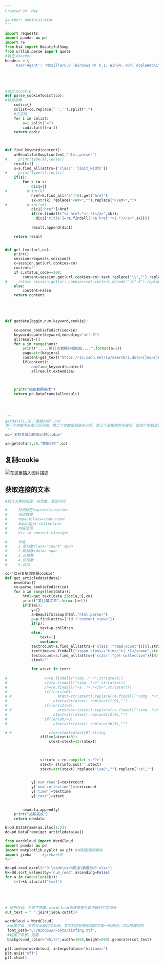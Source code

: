 ﻿```python
"""
Created on  May  

@author: Administrator
"""

import requests
import pandas as pd
import re
from bs4 import BeautifulSoup
from urllib.parse import quote
#自定义header
headers = {
    'User-Agent': 'Mozilla/5.0 (Windows NT 6.1; Win64; x64) AppleWebKit/537.36 (KHTML, like Gecko) Chrome/63.0.3239.108 Safari/537.36'}





#自定义cookie
def parse_cookieTodict(co):
#转为字典
    codic={}
    colist=co.replace(' ','').split(";")
    #去空格
    for i in colist:
        a=i.split("=")
        codic[a[0]]=a[1]
    return codic
    
        

def find_keyword(content):
    a=BeautifulSoup(content,"html.parser")
#     print(type(a),len(a))
    result=[]
    s=a.find_all(attrs={'class':'limit_width'})
#     print(type(s),len(s))
    if(s):
        for k in s:
            dic1={}
#         print(k)
            href=k.find_all("a")[0].get('href')
            sk=str(k).replace("<em>","").replace("</em>","")
#         print(sk)
            dic1['href']=href
            if(re.findall("<a href.*>(.*)</a>",sk)):
              dic1['title']=re.findall("<a href.*>(.*)</a>",sk)[0]
            
            result.append(dic1)
      
    return result


def get_text(url,co):
    print()
    session=requests.session()
    c=session.get(url,cookies=co)
    content=''
    if c.status_code==200:
        content=session.get(url,cookies=co).text.replace("\\","").replace(">n","").replace("rn","")
#     return session.get(url,cookies=co).content.decode("utf-8").replace("\\","").replace(">n",">").replace("rn","")
    else:
        content=False
    return content





def getdata(begin,num,keyword,cookie):
    
    co=parse_cookieTodict(cookie)
    keyword=quote(keyword,encoding="utf-8")    
    allresult=[]
    for a in range(num):
        print(".....第{}页数据开始抓取....".format(a+1))
        page=str(begin+a)
        content=get_text("https://so.csdn.net/so/search/s.do?p={}&q={}&t=&viparticle=&domain=&o=&s=&u=&l=&f=".format(page,keyword),co)
        if(content):
            aa=find_keyword(content)
            allresult.extend(aa)
    
    
   
    print("抓取数据完成")
    return pd.DataFrame(allresult)
    
    
    

'''
getdata(1,16,"数据分析",co)
第一个参数为从第几页开始，第二个参数是抓取多少页，第三个是搜索的关键词，第四个参数是浏览器cookie（登录csdn后，从请求头中复制过来即可）
'''
co='复制登录后的某dn的cookie'

aa=getdata(1,16,"数据分析",co)


```

## 复制cookie

![在这里插入图片描述](https://img-blog.csdnimg.cn/2020050500170058.png?x-oss-process=image/watermark,type_ZmFuZ3poZW5naGVpdGk,shadow_10,text_aHR0cHM6Ly9ibG9nLmNzZG4ubmV0L3dlaXhpbl80MzAxMTE4NQ==,size_16,color_FFFFFF,t_70)


## 获取连接的文本
```python
#统计文章的热度、点赞数、发表时间

#     时间标签<span>class=time
#     阅读数量
#     《span》class=read-count
#     《span》get-collection
#     内容区域
#     div id content_views《p》
    
#     作者
#     1.原创数class="count" span
#     2.粉丝数id=fan span
#     3.点赞数 
#     4.评论数
#     5.访问

co=‘自己复制浏览器cookie’
def get_articledata(data):
    newdata=[]
    co=parse_cookieTodict(co)
    for a in range(len(data)):
        html=get_text(data.iloc[a,0],co)
        print("第{}篇文章".format(a+1))
        if(html):
            y={}
            a=BeautifulSoup(html,"html.parser")
            p=a.find(attrs={'id':'content_views'})
            if(p):
                text=p.children
            else:
                text=[]
                continue
            textrcount=a.find_all(attrs={'class':"read-count"})[0].string.replace("\n","").replace(" ","")
            texttime=re.findall("<span class=\"time\">(.*)</span>",str(a.find_all(attrs={"class":"bar-content"})))[0]
            textccount=a.find_all(attrs={'class':"get-collection"})[0].string.replace("\n","").replace(" ","")
            stext=''
        
            for atext in text:
                
#                 c=re.findall("<img .* >",str(atext))
#                 c2=re.findall("<img .*/>",str(atext))
#                 ah=re.findall("<a .*>.*</a>",str(atext))
#                 if(len(c)>0):
# #                     atext=str(atext).replace(re.findall("<img .*>",str(atext))[0],"")
#                     atext=str(atext).replace(c1[0],"")
#                 if(len(c2)>0):
# #                     atext=str(atext).replace(re.findall("<img .*/>",str(atext))[0],"")
#                     atext=str(atext).replace(c2[0],"")
#                 if(len(ah)>0):
#                     atext=str(atext).replace(ah[0],"")

# #                 stex=stext+atext[0].string
                if(len(atext)>0): 
                    stext=stext+str(atext)
                
           
                
                strinfo = re.compile('<.*?>')
                stext= strinfo.sub('',stext)
                stext=str(stext).replace("\xa0","").replace("\n","")

                
            y['num_read']=textrcount
            y['num_collection']=textccount
            y['time']=texttime
            y['text']=stext
            
    
        newdata.append(y)
    print("抓取完成")
    return newdata

b=pd.DataFrame(aa.iloc[1:2])
dd=pd.DataFrame(get_articledata(aa))

```

```python
from wordcloud import WordCloud
import pandas as pd
import matplotlib.pyplot as plt #绘制图像的模块
import jieba     #jieba分词
t=''

dd=pd.read_excel(r"D:\tade\csdn爬虫\数据分析.xlsx")
kk=dd.sort_values(by='num_read',ascending=False)
for a in range(len(kk)):
    t=t+kk.iloc[a]['text']





# 结巴分词，生成字符串，wordcloud无法直接生成正确的中文词云
cut_text = " ".join(jieba.cut(t))
 
wordcloud = WordCloud(
 #设置字体，不然会出现口字乱码，文字的路径是电脑的字体一般路径，可以换成别的
 font_path="C:/Windows/Fonts/simfang.ttf",
 #设置了背景，宽高
 background_color="white",width=1000,height=880).generate(cut_text)
 
plt.imshow(wordcloud, interpolation="bilinear")
plt.axis("off")
plt.show()
```








